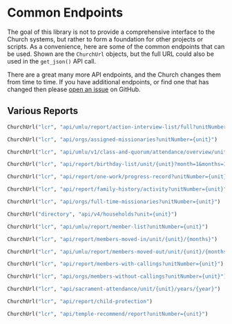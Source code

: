 # Common Endpoints

The goal of this library is not to provide a comprehensive interface to the Church
systems, but rather to form a foundation for other projects or scripts. As a
convenience, here are some of the common endpoints that can be used. Shown are the
`ChurchUrl` objects, but the full URL could also be used in the `get_json()` API call.

There are a great many more API endpoints, and the Church changes them from time to
time. If you have additional endpoints, or find one that has changed then please [open
an issue](https://github.com/IsaacsLab42/lcr_session/issues) on GitHub.

## Various Reports

```python title="Actions and Interviews"
ChurchUrl("lcr", "api/umlu/report/action-interview-list/full?unitNumber={unit}")
```

```python title="Assigned Missionaries"
ChurchUrl("lcr", "api/orgs/assigned-missionaries?unitNumber={unit}")
```

```python title="Attendance"
ChurchUrl("lcr", "api/umlu/v1/class-and-quorum/attendance/overview/unitNumber/{unit}")
```

```python title="Birthdays"
ChurchUrl("lcr", "api/report/birthday-list/unit/{unit}?month=1&months=12")
```

```python title="Covenant Path Progress"
ChurchUrl("lcr", "api/report/one-work/progress-record?unitNumber={unit}")
```

```python title="Family History"
ChurchUrl("lcr", "api/report/family-history/activity?unitNumber={unit}")
```

```python title="Full Time Missionaries"
ChurchUrl("lcr", "api/orgs/full-time-missionaries?unitNumber={unit}")
```

```python title="Households"
ChurchUrl("directory", "api/v4/households?unit={unit}")
```

```python title="Member List"
ChurchUrl("lcr", "api/umlu/report/member-list?unitNumber={unit}")
```

```python title="Members Moved In"
ChurchUrl("lcr", "api/report/members-moved-in/unit/{unit}/{months}")
```

```python title="Members Moved Out"
ChurchUrl("lcr", "api/umlu/report/members-moved-out/unit/{unit}/{months}")
```

```python title="Members With Callings"
ChurchUrl("lcr", "api/report/members-with-callings?unitNumber={unit}")
```

```python title="Members Without Callings"
ChurchUrl("lcr", "api/orgs/members-without-callings?unitNumber={unit}")
```

```python title="Sacrament Meeting Attendance"
ChurchUrl("lcr", "api/sacrament-attendance/unit/{unit}/years/{year}")
```

```python title="Protecting Children and Youth Training"
ChurchUrl("lcr", "api/report/child-protection")
```

```python title="Temple Recommend Status"
ChurchUrl("lcr", "api/temple-recommend/report?unitNumber={unit}")
```
